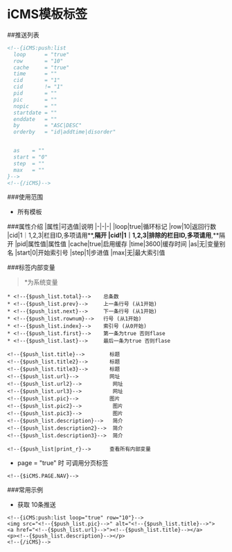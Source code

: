 iCMS模板标签
====

##推送列表
```html
<!--{iCMS:push:list
  loop      = "true"
  row       = "10"
  cache     = "true"
  time      = ""
  cid       = "1"
  cid       != "1"
  pid       = ""
  pic       = ""
  nopic     = ""
  startdate = ""
  enddate   = ""
  by        = "ASC|DESC"
  orderby   = "id|addtime|disorder"


  as    = ""
  start = "0"
  step  = ""
  max   = ""
}-->
<!--{/iCMS}-->
```
###使用范围
- 所有模板

###属性介绍
|属性|可选值|说明
|-|-|-|
|loop|true|循环标记
|row|10|返回行数
|cid|1｜1,2,3|栏目ID,多项请用**,**隔开
|cid!|1｜1,2,3|排除的栏目ID,多项请用**,**隔开
|pid|属性值|属性值
|cache|true|启用缓存
|time|3600|缓存时间
|as|无|变量别名
|start|0|开始索引号
|step|1|步进值
|max|无|最大索引值

###标签内部变量
> *为系统变量

```
* <!--{$push_list.total}-->    总条数
* <!--{$push_list.prev}-->     上一条行号 (从1开始)
* <!--{$push_list.next}-->     下一条行号 (从1开始)
* <!--{$push_list.rownum}-->   行号 (从1开始)
* <!--{$push_list.index}-->    索引号 (从0开始)
* <!--{$push_list.first}-->    第一条为true 否则flase
* <!--{$push_list.last}-->     最后一条为true 否则flase

<!--{$push_list.title}-->        标题
<!--{$push_list.title2}-->       标题
<!--{$push_list.title3}-->       标题
<!--{$push_list.url}-->          网址
<!--{$push_list.url2}-->          网址
<!--{$push_list.url3}-->          网址
<!--{$push_list.pic}-->          图片
<!--{$push_list.pic2}-->          图片
<!--{$push_list.pic3}-->          图片
<!--{$push_list.description}-->   简介
<!--{$push_list.description2}-->  简介
<!--{$push_list.description3}-->  简介
```

```
<!--{$push_list|print_r}-->      查看所有内部变量
```

- page = "true" 时  可调用分页标签

```
<!--{$iCMS.PAGE.NAV}-->
```

###常用示例
- 获取 10条推送

```
<!--{iCMS:push:list loop="true" row="10"}-->
<img src="<!--{$push_list.pic}-->" alt="<!--{$push_list.title}-->">
<a href="<!--{$push_list.url}-->"><!--{$push_list.title}--></a>
<p><!--{$push_list.description}--></p>
<!--{/iCMS}-->
```


